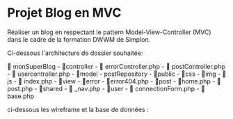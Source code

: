 # Projet Blog en MVC

Réaliser un blog en respectant le pattern Model-View-Controller (MVC) dans le cadre de la formation DWWM de Simplon.

Ci-dessous l'architecture de dossier souhaitée:

📁 monSuperBlog
	- 📁controller
		- 📄 errorController.php
		- 📄 postController.php
		- 📄 usercontroller.php
	- 📁model
		- postRepository
	- 📁public
		- 📁css
		- 📁img
		- 📁js
		- 📄 index.php
	- 📁view
		- 📁error
			- 📄error404.php
		- 📁post
			- 📄home.php
			- 📄 post.php
		- 📁shared
			- 📄 _nav.php
		- 📁user
			- 📄 connectionForm.php
		- 📄 base.php

ci-dessous les wireframe et la base de données : 
